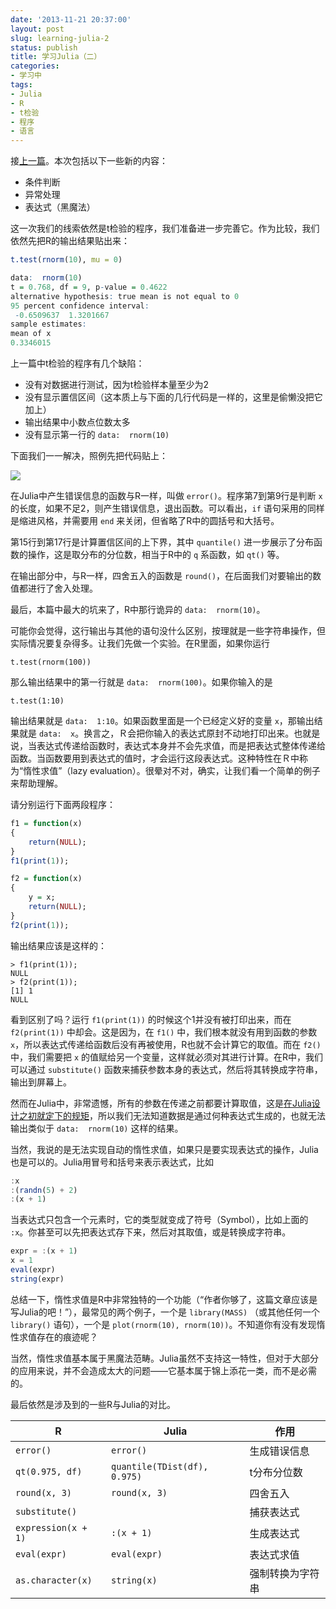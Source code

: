 ```yaml
---
date: '2013-11-21 20:37:00'
layout: post
slug: learning-julia-2
status: publish
title: 学习Julia（二）
categories:
- 学习中
tags:
- Julia
- R
- t检验
- 程序
- 语言
---
```


接[上一篇](http://yixuan.cos.name/cn/2013/11/learning-julia-1)。本次包括以下一些新的内容：

- 条件判断
- 异常处理
- 表达式（黑魔法）

这一次我们的线索依然是t检验的程序，我们准备进一步完善它。作为比较，我们依然先把R的输出结果贴出来：

```r
t.test(rnorm(10), mu = 0)
```

```r
data:  rnorm(10)
t = 0.768, df = 9, p-value = 0.4622
alternative hypothesis: true mean is not equal to 0
95 percent confidence interval:
 -0.6509637  1.3201667
sample estimates:
mean of x
0.3346015
```

上一篇中t检验的程序有几个缺陷：

- 没有对数据进行测试，因为t检验样本量至少为2
- 没有显示置信区间（这本质上与下面的几行代码是一样的，这里是偷懒没把它加上）
- 输出结果中小数点位数太多
- 没有显示第一行的 `data:  rnorm(10)`

下面我们一一解决，照例先把代码贴上：

[![](http://i.imgur.com/iG2ttVy.png)](http://i.imgur.com/iG2ttVy.png)

<!-- more -->

在Julia中产生错误信息的函数与R一样，叫做 `error()`。程序第7到第9行是判断 `x` 的长度，如果不足2，则产生错误信息，退出函数。可以看出，`if` 语句采用的同样是缩进风格，并需要用 `end` 来关闭，但省略了R中的圆括号和大括号。

第15行到第17行是计算置信区间的上下界，其中 `quantile()` 进一步展示了分布函数的操作，这是取分布的分位数，相当于R中的 `q` 系函数，如 `qt()` 等。

在输出部分中，与R一样，四舍五入的函数是 `round()`，在后面我们对要输出的数值都进行了舍入处理。

最后，本篇中最大的坑来了，R中那行诡异的 `data:  rnorm(10)`。

可能你会觉得，这行输出与其他的语句没什么区别，按理就是一些字符串操作，但实际情况要复杂得多。让我们先做一个实验。在R里面，如果你运行

    t.test(rnorm(100))

那么输出结果中的第一行就是 `data:  rnorm(100)`。如果你输入的是

    t.test(1:10)

输出结果就是 `data:  1:10`。如果函数里面是一个已经定义好的变量 `x`，那输出结果就是 `data:  x`。换言之，Ｒ会把你输入的表达式原封不动地打印出来。也就是说，当表达式传递给函数时，表达式本身并不会先求值，而是把表达式整体传递给函数。当函数要用到表达式的值时，才会运行这段表达式。这种特性在Ｒ中称为“惰性求值”（lazy evaluation）。很晕对不对，确实，让我们看一个简单的例子来帮助理解。

请分别运行下面两段程序：

```r
f1 = function(x)
{
    return(NULL);
}
f1(print(1));

f2 = function(x)
{
    y = x;
    return(NULL);
}
f2(print(1));
```

输出结果应该是这样的：

    > f1(print(1));
    NULL
    > f2(print(1));
    [1] 1
    NULL

看到区别了吗？运行 `f1(print(1))` 的时候这个1并没有被打印出来，而在 `f2(print(1))` 中却会。这是因为，在 `f1()` 中，我们根本就没有用到函数的参数 `x`，所以表达式传递给函数后没有再被使用，R也就不会计算它的取值。而在 `f2()` 中，我们需要把 `x` 的值赋给另一个变量，这样就必须对其进行计算。在R中，我们可以通过 `substitute()` 函数来捕获参数本身的表达式，然后将其转换成字符串，输出到屏幕上。

然而在Julia中，非常遗憾，所有的参数在传递之前都要计算取值，这是[在Julia设计之初就定下的规矩](https://groups.google.com/forum/#!topic/julia-dev/lDI2E1UjjbA)，所以我们无法知道数据是通过何种表达式生成的，也就无法输出类似于 `data:  rnorm(10)` 这样的结果。

当然，我说的是无法实现自动的惰性求值，如果只是要实现表达式的操作，Julia也是可以的。Julia用冒号和括号来表示表达式，比如

```julia
:x
:(randn(5) + 2)
:(x + 1)
```

当表达式只包含一个元素时，它的类型就变成了符号（Symbol），比如上面的 `:x`。你甚至可以先把表达式存下来，然后对其取值，或是转换成字符串。

```julia
expr = :(x + 1)
x = 1
eval(expr)
string(expr)
```

总结一下，惰性求值是R中非常独特的一个功能（“作者你够了，这篇文章应该是写Julia的吧！”），最常见的两个例子，一个是 `library(MASS)` （或其他任何一个 `library()` 语句），一个是 `plot(rnorm(10), rnorm(10))`。不知道你有没有发现惰性求值存在的痕迹呢？

当然，惰性求值基本属于黑魔法范畴。Julia虽然不支持这一特性，但对于大部分的应用来说，并不会造成太大的问题——它基本属于锦上添花一类，而不是必需的。

最后依然是涉及到的一些R与Julia的对比。


| R                   | Julia                        | 作用       |
|---------------------|------------------------------|----------|
| `error()`           | `error()`                    | 生成错误信息   |
| `qt(0.975, df)`     | `quantile(TDist(df), 0.975)` | t分布分位数   |
| `round(x, 3)`       | `round(x, 3)`                | 四舍五入     |
| `substitute()`      |                              | 捕获表达式    |
| `expression(x + 1)` | `:(x + 1)`                   | 生成表达式    |
| `eval(expr)`        | `eval(expr)`                 | 表达式求值    |
| `as.character(x)`   | `string(x)`                  | 强制转换为字符串 |
